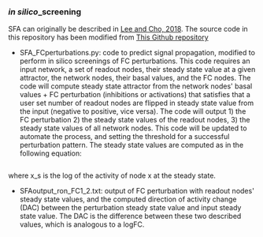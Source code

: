 ### <i>in silico</i>\_screening
SFA can originally be described in [Lee and Cho, 2018](https://www.nature.com/articles/s41598-018-23643-5). The source code in this repository has been modified from [This Github repository](https://github.com/dwgoon/sfa)
- SFA_FCperturbations.py: code to predict signal propagation, modified to perform in silico screenings of FC perturbations. This code requires an input network, a set of readout nodes, their steady state value at a given attractor, the network nodes, their basal values, and the FC nodes. The code will compute steady state attractor from the network nodes' basal values + FC perturbation (inhibitions or activations) that satisfies that a user set number of readout nodes are flipped in steady state value from the input (negative to positive, vice versa). The code will output 1) the FC perturbation 2) the steady state values of the readout nodes, 3) the steady state values of all network nodes. This code will be updated to automate the process, and setting the threshold for a successful perturbation pattern. The steady state values are computed as in the following equation:
```x_s=αWx_s+(1−α)b(1−α)(I−αW)−1b
```
where x_s is the log of the activity of node x at the steady state.

- SFAoutput_ron_FC1_2.txt: output of FC perturbation with readout nodes' steady state values, and the computed direction of activity change (DAC) between the perturbation steady state value and input steady state value. The DAC is the difference between these two described values, which is analogous to a logFC.
